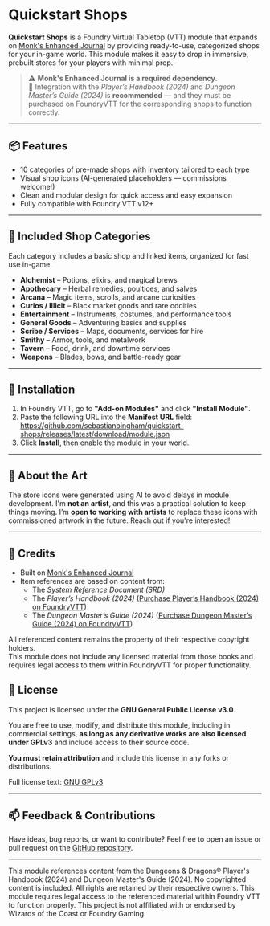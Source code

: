 # Quickstart Shops

**Quickstart Shops** is a Foundry Virtual Tabletop (VTT) module that expands on [Monk's Enhanced Journal](https://foundryvtt.com/packages/monks-enhanced-journal) by providing ready-to-use, categorized shops for your in-game world. This module makes it easy to drop in immersive, prebuilt stores for your players with minimal prep.

> ⚠️ **Monk's Enhanced Journal is a required dependency.**  
> 📘 Integration with the *Player’s Handbook (2024)* and *Dungeon Master’s Guide (2024)* is **recommended** — and they must be purchased on FoundryVTT for the corresponding shops to function correctly.

---

## 📦 Features

- 10 categories of pre-made shops with inventory tailored to each type
- Visual shop icons (AI-generated placeholders — commissions welcome!)
- Clean and modular design for quick access and easy expansion
- Fully compatible with Foundry VTT v12+

---

## 🛒 Included Shop Categories

Each category includes a basic shop and linked items, organized for fast use in-game.

- **Alchemist** – Potions, elixirs, and magical brews
- **Apothecary** – Herbal remedies, poultices, and salves
- **Arcana** – Magic items, scrolls, and arcane curiosities
- **Curios / Illicit** – Black market goods and rare oddities
- **Entertainment** – Instruments, costumes, and performance tools
- **General Goods** – Adventuring basics and supplies
- **Scribe / Services** – Maps, documents, services for hire
- **Smithy** – Armor, tools, and metalwork
- **Tavern** – Food, drink, and downtime services
- **Weapons** – Blades, bows, and battle-ready gear

---

## 🧩 Installation

1. In Foundry VTT, go to **"Add-on Modules"** and click **"Install Module"**.
2. Paste the following URL into the **Manifest URL** field: https://github.com/sebastianbingham/quickstart-shops/releases/latest/download/module.json
3. Click **Install**, then enable the module in your world.

---

## 🎨 About the Art

The store icons were generated using AI to avoid delays in module development. I'm **not an artist**, and this was a practical solution to keep things moving. I’m **open to working with artists** to replace these icons with commissioned artwork in the future. Reach out if you're interested!

---

## 🤝 Credits

- Built on [Monk's Enhanced Journal](https://foundryvtt.com/packages/monks-enhanced-journal)
- Item references are based on content from:
    - The *System Reference Document (SRD)*
    - The *Player’s Handbook (2024)* ([Purchase Player’s Handbook (2024) on FoundryVTT](https://foundryvtt.com/packages/dnd-players-handbook))
    - The *Dungeon Master’s Guide (2024)* ([Purchase Dungeon Master’s Guide (2024) on FoundryVTT](https://foundryvtt.com/packages/dnd-dungeon-masters-guide))

All referenced content remains the property of their respective copyright holders.  
This module does not include any licensed material from those books and requires legal access to them within FoundryVTT for proper functionality.

## 🔐 License

This project is licensed under the **GNU General Public License v3.0**.

You are free to use, modify, and distribute this module, including in commercial settings, **as long as any derivative works are also licensed under GPLv3** and include access to their source code.

**You must retain attribution** and include this license in any forks or distributions.

Full license text: [GNU GPLv3](https://www.gnu.org/licenses/gpl-3.0.en.html)


---

## 📫 Feedback & Contributions

Have ideas, bug reports, or want to contribute? Feel free to open an issue or pull request on the [GitHub repository](https://github.com/sebastianbingham/quickstart-shops).

---

This module references content from the Dungeons & Dragons® Player's Handbook (2024) and Dungeon Master's Guide (2024). No copyrighted content is included. All rights are retained by their respective owners. This module requires legal access to the referenced material within Foundry VTT to function properly. This project is not affiliated with or endorsed by Wizards of the Coast or Foundry Gaming.



